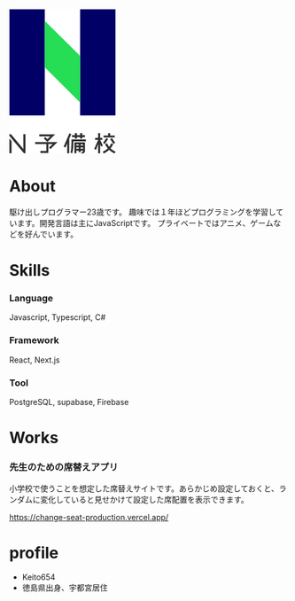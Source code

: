 ![N予備校ロゴ](c488c5e9-private.png)

# About

駆け出しプログラマー23歳です。
趣味では１年ほどプログラミングを学習しています。開発言語は主にJavaScriptです。
プライベートではアニメ、ゲームなどを好んでいます。

# Skills
### Language
Javascript, Typescript, C#  

### Framework
React, Next.js  

### Tool
PostgreSQL, supabase, Firebase  

# Works
### 先生のための席替えアプリ
小学校で使うことを想定した席替えサイトです。あらかじめ設定しておくと、ランダムに変化していると見せかけて設定した席配置を表示できます。

https://change-seat-production.vercel.app/


# profile
- Keito654
- 徳島県出身、宇都宮居住
